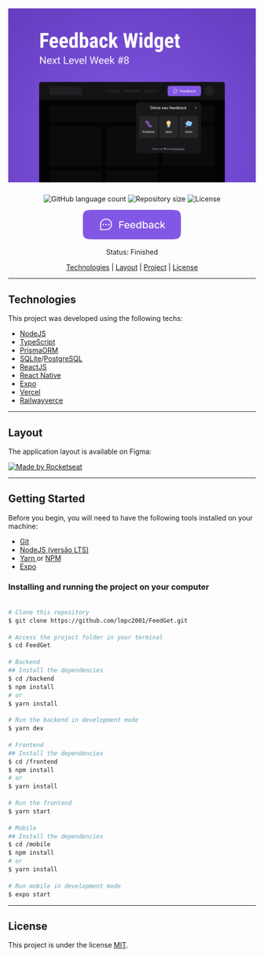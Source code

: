 <h1 align="center">
    <img alt="FeedGet" src="https://github.com/lmpc2001/FeedGet/blob/main/assets/Capa.png" />
</h1>


<p align="center">
	
  <img alt="GitHub language count" src="https://img.shields.io/github/languages/count/lmpc2001/FeedGet?color=996DFF&style=flat-square">

  <img alt="Repository size" src="https://img.shields.io/github/repo-size/lmpc2001/FeedGet?color=8257E5&style=flat-square">
    
  <img alt="License" src="https://img.shields.io/badge/license-MIT-brightgreen?color=8257E5&style=flat-square">

</p>

<p align="center">
  <img style="width: 200px; height: 60px" src="https://github.com/lmpc2001/FeedGet/blob/main/assets/button-trigger.png" alt="FeedGet">
</p>

<p align="center"> 
	 Status: Finished
</p>

<p align="center">
 <a href="#technologies">Technologies</a> | 
 <a href="#layout">Layout</a> | 
 <a href="#getting-started">Project</a> |
 <a href="#license">License</a>
</p>

---

## Technologies
This project was developed using the following techs:
* <a href="https://nodejs.org/en/">NodeJS</a>
* <a href="https://www.typescriptlang.org/">TypeScript</a>
* <a href="https://www.prisma.io/">PrismaORM</a>
* <a href="https://sqlite.org/index.html">SQLite</a>/<a href="https://www.postgresql.org/">PostgreSQL</a>
* <a href="https://reactjs.org/">ReactJS</a>
* <a href="https://reactnative.dev/">React Native</a>
* <a href="https://expo.dev/client">Expo</a>
* <a href="https://vercel.com/">Vercel</a>
* <a href="https://railway.app/">Railwayverce</a>

---

## Layout

The application layout is available on Figma:

<a href="https://www.figma.com/file/1ntU9zz4g8gYgR8Hfa4JUe/Feedback-Widget-(Community)">
  <img alt="Made by Rocketseat" src="https://img.shields.io/badge/Access%20to%20the%20layout-Figma-%2304D361">
</a>


---

## Getting Started
Before you begin, you will need to have the following tools installed on your machine:
* <a href="https://git-scm.com"> Git </a>
* <a href="https://nodejs.org/en/"> NodeJS (versão LTS) </a>
* <a href="https://yarnpkg.com/"> Yarn </a> or <a href="https://www.npmjs.com/"> NPM </a>
* <a href="https://expo.dev/"> Expo </a>


### Installing and running the project on your computer

```bash

# Clone this repository
$ git clone https://github.com/lmpc2001/FeedGet.git

# Access the project folder in your terminal
$ cd FeedGet

# Backend
## Install the dependencies
$ cd /backend
$ npm install 
# or
$ yarn install

# Run the backend in development mode
$ yarn dev

# Frontend
## Install the dependencies
$ cd /frontend
$ npm install 
# or
$ yarn install

# Run the frontend
$ yarn start

# Mobile
## Install the dependencies
$ cd /mobile
$ npm install 
# or
$ yarn install

# Run mobile in development mode
$ expo start
```

---

## License

This project is under the license [MIT](./LICENSE).
